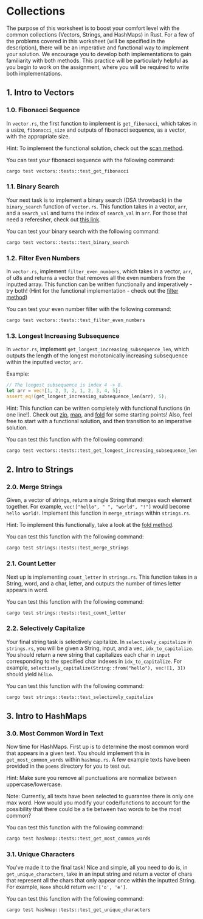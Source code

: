 # Collections
The purpose of this worksheet is to boost your comfort level with the common 
collections (Vectors, Strings, and HashMaps) in Rust. For a few of the problems
covered in this worksheet (will be specified in the description), there will be an imperative and functional way to
implement your solution. We encourage you to develop both implementations to
gain familiarity with both methods. This practice will be particularly helpful
as you begin to work on the assignment, where you will be required to write
both implementations.

## 1. Intro to Vectors
### 1.0. Fibonacci Sequence
In `vector.rs`, the first function to implement is `get_fibonacci`, which takes in a usize, `fibonacci_size` and outputs of fibonacci sequence, as a vector, with the appropriate size.

Hint: To implement the functional solution, check out the [scan method](https://doc.rust-lang.org/std/iter/trait.Iterator.html#method.scan).

You can test your fibonacci sequence with the following command:
```bash
cargo test vectors::tests::test_get_fibonacci
```
### 1.1. Binary Search
Your next task is to implement a binary search (DSA throwback) in the `binary_search` function of `vector.rs`. This function takes in a vector, `arr`, and a `search_val` and turns the index of `search_val` in `arr`. For those that need a referesher, check out [this link](https://www.geeksforgeeks.org/binary-search/).

You can test your binary search with the following command:
```bash
cargo test vectors::tests::test_binary_search
```
### 1.2. Filter Even Numbers
In `vector.rs`, implement `filter_even_numbers`, which takes in a vector, `arr`, of u8s and returns a vector that removes all the even numbers from the inputted array. This function can be written functionally and imperatively - try both!
(Hint for the functional implementation - check out the [filter method](https://doc.rust-lang.org/beta/std/iter/trait.Iterator.html#method.filter))

You can test your even number filter with the following command:
```bash
cargo test vectors::tests::test_filter_even_numbers
```
### 1.3. Longest Increasing Subsequence
In `vector.rs`, implement `get_longest_increasing_subsequence_len`, which outputs the length of the longest monotonically increasing subsequence within the inputted vector, `arr`.

Example:
```rust
// The longest subsequence is index 4 -> 8.
let arr = vec![1, 2, 3, 2, 1, 2, 3, 4, 5];
assert_eq!(get_longest_increasing_subsequence_len(arr), 5);
```

Hint: This function can be written completely with functional functions (in one line!). Check out [zip](https://doc.rust-lang.org/beta/std/iter/fn.zip.html), [map](https://doc.rust-lang.org/beta/std/iter/trait.Iterator.html#method.map), and [fold](https://doc.rust-lang.org/beta/std/iter/trait.Iterator.html#method.fold) for some starting points! Also, feel free to start with a functional solution, and then transition to an imperative solution.

You can test this function with the following command:
```bash
cargo test vectors::tests::test_get_longest_increasing_subsequence_len
```

## 2. Intro to Strings
### 2.0. Merge Strings
Given, a vector of strings, return a single String that merges each element together. For example, `vec!["hello", " ", "world", "!"]` would become `hello world!`. Implement this function in `merge_strings` within `strings.rs`.

Hint: To implement this functionally, take a look at the [fold method](https://doc.rust-lang.org/std/iter/trait.Iterator.html#method.fold).

You can test this function with the following command:
```bash
cargo test strings::tests::test_merge_strings
```
### 2.1. Count Letter
Next up is implementing `count_letter` in `strings.rs`. This function takes in a String, word, and a char, letter, and outputs the number of times letter appears in word.

You can test this function with the following command:
```bash
cargo test strings::tests::test_count_letter
```

### 2.2. Selectively Capitalize
Your final string task is selectively capitalize. In `selectively_capitalize` in `strings.rs`, you will be given a String, input, and a vec, `idx_to_capitalize`. You should return a new string that capitalizes each char in `input` corresponding to the specified char indexes in `idx_to_capitalize`. For example, `selectively_capitalize(String::from("hello"), vec![1, 3])` should yield `hElLo`.

You can test this function with the following command:
```bash
cargo test strings::tests::test_selectively_capitalize
```

## 3. Intro to HashMaps
### 3.0. Most Common Word in Text
Now time for HashMaps. First up is to determine the most common word that appears in a given text. You should implement this in `get_most_common_words` within `hashmap.rs`. A few example texts have been provided in the `poems` directory for you to test out. 

Hint: Make sure you remove all punctuations are normalize between uppercase/lowercase.

Note: Currently, all texts have been selected to guarantee there is only one max word. How would you modify your code/functions to account for the possibility that there could be a tie between two words to be the most common?

You can test this function with the following command:
```bash
cargo test hashmap::tests::test_get_most_common_words
```

### 3.1. Unique Characters
You've made it to the final task! Nice and simple, all you need to do is, in `get_unique_characters`, take in an input string and return a vector of chars that represent all the chars that only appear once within the inputted String. For example, `None` should return `vec!['o', 'e']`.

You can test this function with the following command:
```bash
cargo test hashmap::tests::test_get_unique_characters
```